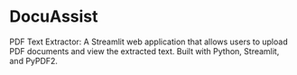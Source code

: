# DocuAssist
PDF Text Extractor: A Streamlit web application that allows users to upload PDF documents and view the extracted text. Built with Python, Streamlit, and PyPDF2.

